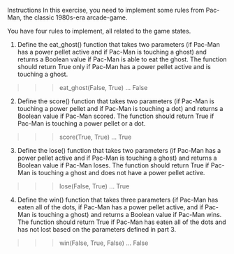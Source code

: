Instructions
In this exercise, you need to implement some rules from Pac-Man, the classic 1980s-era arcade-game.

You have four rules to implement, all related to the game states.

1. Define the eat_ghost() function that takes two parameters (if Pac-Man has a power pellet active and if Pac-Man is touching a ghost) and returns a Boolean value if Pac-Man is able to eat the ghost. The function should return True only if Pac-Man has a power pellet active and is touching a ghost.

>>> eat_ghost(False, True)
...
False

2. Define the score() function that takes two parameters (if Pac-Man is touching a power pellet and if Pac-Man is touching a dot) and returns a Boolean value if Pac-Man scored. The function should return True if Pac-Man is touching a power pellet or a dot.

>>> score(True, True)
...
True

3. Define the lose() function that takes two parameters (if Pac-Man has a power pellet active and if Pac-Man is touching a ghost) and returns a Boolean value if Pac-Man loses. The function should return True if Pac-Man is touching a ghost and does not have a power pellet active.

>>> lose(False, True)
...
True

4. Define the win() function that takes three parameters (if Pac-Man has eaten all of the dots, if Pac-Man has a power pellet active, and if Pac-Man is touching a ghost) and returns a Boolean value if Pac-Man wins. The function should return True if Pac-Man has eaten all of the dots and has not lost based on the parameters defined in part 3.

>>> win(False, True, False)
...
False